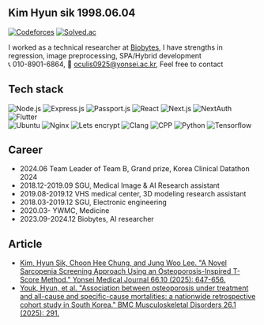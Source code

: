 <div>

## Kim Hyun sik 1998.06.04  
[![Codeforces]](https://codeforces.com/profile/oculis)
[![Solved.ac]](https://solved.ac/oculis)  

I worked as a technical researcher at [Biobytes](https://github.com/biobyteskr), I have strengths in regression, image preprocessing, SPA/Hybrid development  
📞 010-8901-6864, 📧 [oculis0925@yonsei.ac.kr](mailto:oculis0925@yonsei.ac.kr), Feel free to contact  

## Tech stack  
![Node.js] ![Express.js] ![Passport.js] ![React] ![Next.js] ![NextAuth] ![Flutter]  
![Ubuntu] ![Nginx] ![Lets encrypt] ![Clang] ![CPP] ![Python] ![Tensorflow]  

## Career  
- 2024.06 Team Leader of Team B, Grand prize, Korea Clinical Datathon 2024
- 2018.12-2019.09 SGU, Medical Image & AI Research assistant   
- 2019.08-2019.12 VHS medical center, 3D modeling research assistant  
- 2018.03-2019.12 SGU, Electronic engineering
- 2020.03- YWMC, Medicine  
- 2023.09-2024.12 Biobytes, AI researcher

## Article
- [Kim, Hyun Sik, Choon Hee Chung, and Jung Woo Lee. "A Novel Sarcopenia Screening Approach Using an Osteoporosis-Inspired T-Score Method." Yonsei Medical Journal 66.10 (2025): 647-656.](https://doi.org/10.3349/ymj.2024.0537)
- [Youk, Hyun, et al. "Association between osteoporosis under treatment and all-cause and specific-cause mortalities: a nationwide retrospective cohort study in South Korea." BMC Musculoskeletal Disorders 26.1 (2025): 291.](https://doi.org/10.1186/s12891-025-08527-w)


[Flutter]: https://img.shields.io/badge/Flutter-02569B?logo=flutter&logoColor=fff&style=flat
[Gmail]: https://img.shields.io/badge/Gmail-EA4335?logo=gmail&logoColor=fff&style=flat
[Tistory]: https://img.shields.io/badge/Tistory-000?logo=tistory&logoColor=fff&style=flat
[Node.js]: https://img.shields.io/badge/Node.js-393?logo=nodedotjs&logoColor=fff&style=flat
[Express.js]: https://img.shields.io/badge/Express-000?logo=express&logoColor=fff&style=flat
[Passport.js]: https://img.shields.io/badge/Passport-34E27A?logo=passport&logoColor=000&style=flat
[React]: https://img.shields.io/badge/React-61DAFB?logo=react&logoColor=000&style=flat
[Next.js]: https://img.shields.io/badge/Next.js-000?logo=nextdotjs&logoColor=fff&style=flat
[NextAuth]: https://img.shields.io/badge/NextAuth-000000?style=flat&logo=nextdotjs&logoColor=white
[Ubuntu]: https://img.shields.io/badge/Ubuntu-E95420?logo=ubuntu&logoColor=fff&style=flat
[Nginx]: https://img.shields.io/badge/NGINX-009639?logo=nginx&logoColor=fff&style=flat
[Lets encrypt]: https://img.shields.io/badge/Let's%20Encrypt-003A70?logo=letsencrypt&logoColor=fff&style=flat
[CPP]: https://img.shields.io/badge/C%2B%2B-00599C?logo=cplusplus&logoColor=fff&style=flat
[Python]: https://img.shields.io/badge/python-3670A0?style=flat&logo=python&logoColor=ffdd54
[Tensorflow]: https://img.shields.io/badge/TensorFlow-%23FF6F00.svg?style=flat&logo=TensorFlow&logoColor=white
[Clang]: https://img.shields.io/badge/C-A8B9CC?logo=c&logoColor=fff&style=flat
[Coffee]: https://www.buymeacoffee.com/assets/img/custom_images/orange_img.png
[CodeForces]: https://badges.joonhyung.xyz/codeforces/oculis.svg
[Solved.ac]: http://mazassumnida.wtf/api/mini/generate_badge?boj=oculis
